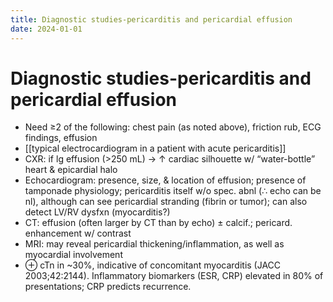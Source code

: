 ```yaml
---
title: Diagnostic studies-pericarditis and pericardial effusion
date: 2024-01-01
---
```

# Diagnostic studies-pericarditis and pericardial effusion

* Need ≥2 of the following: chest pain (as noted above), friction rub, ECG findings, effusion
* [[typical electrocardiogram in a patient with acute pericarditis]]
* CXR: if lg effusion (>250 mL) → ↑ cardiac silhouette w/ “water-bottle” heart & epicardial halo
* Echocardiogram: presence, size, & location of effusion; presence of tamponade physiology; pericarditis itself w/o spec. abnl (∴ echo can be nl), although can see pericardial stranding (fibrin or tumor); can also detect LV/RV dysfxn (myocarditis?)
* CT: effusion (often larger by CT than by echo) ± calcif.; pericard. enhancement w/ contrast
* MRI: may reveal pericardial thickening/inflammation, as well as myocardial involvement
* ⊕ cTn in ~30%, indicative of concomitant myocarditis (JACC 2003;42:2144). Inflammatory biomarkers (ESR, CRP) elevated in 80% of presentations; CRP predicts recurrence.
